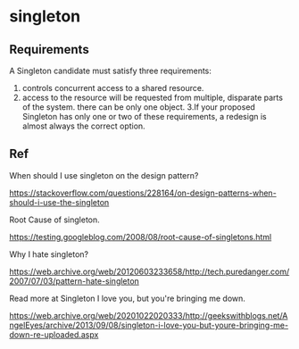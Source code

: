 # singleton 
## Requirements
A Singleton candidate must satisfy three requirements:

1. controls concurrent access to a shared resource.
2. access to the resource will be requested from multiple, disparate parts of the system.
there can be only one object.
3.If your proposed Singleton has only one or two of these requirements, a redesign is almost always the correct option.
## Ref
When should I use singleton on the design pattern?

https://stackoverflow.com/questions/228164/on-design-patterns-when-should-i-use-the-singleton

Root Cause of singleton.

https://testing.googleblog.com/2008/08/root-cause-of-singletons.html

Why I hate singleton?

https://web.archive.org/web/20120603233658/http://tech.puredanger.com/2007/07/03/pattern-hate-singleton

Read more at Singleton I love you, but you're bringing me down.

https://web.archive.org/web/20201022020333/http://geekswithblogs.net/AngelEyes/archive/2013/09/08/singleton-i-love-you-but-youre-bringing-me-down-re-uploaded.aspx
